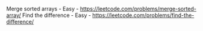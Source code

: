Merge sorted arrays - Easy - https://leetcode.com/problems/merge-sorted-array/
Find the difference - Easy - https://leetcode.com/problems/find-the-difference/

